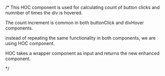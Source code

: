 /*
This HOC component is used for calculating count of button clicks and numnber of times the div is hovered. 

The count increment is common in both buttonClick and divHover components. 

instead of repeating the same functionality in both components, we are using HOC component.

HOC takes a wrapper component as input and returns the new enhanced component.


*/